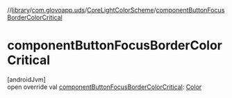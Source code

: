 //[library](../../../index.md)/[com.glovoapp.uds](../index.md)/[CoreLightColorScheme](index.md)/[componentButtonFocusBorderColorCritical](component-button-focus-border-color-critical.md)

# componentButtonFocusBorderColorCritical

[androidJvm]\
open override val [componentButtonFocusBorderColorCritical](component-button-focus-border-color-critical.md): [Color](https://developer.android.com/reference/kotlin/androidx/compose/ui/graphics/Color.html)
